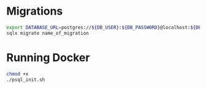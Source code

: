 # Migrations
```bash
export DATABASE_URL=postgres://${DB_USER}:${DB_PASSWORD}@localhost:${DB_PORT}/${DB_NAME}
sqlx migrate name_of_migration
```

# Running Docker
```bash
chmod +x
./psql_init.sh
```